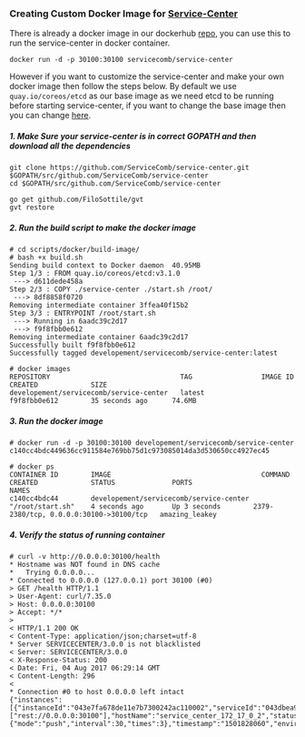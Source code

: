 ### Creating Custom Docker Image for [Service-Center](https://github.com/ServiceComb/service-center)

There is already a docker image in our dockerhub [repo](https://hub.docker.com/r/servicecomb/service-center/), you can use this to run the service-center in docker container.
```
docker run -d -p 30100:30100 servicecomb/service-center
```

However if you want to customize the service-center and make your own docker image then follow the steps below. By default we use `quay.io/coreos/etcd` as our base image as we need etcd to be running before starting service-center, if you want to change the base image then you can change [here](scripts/docker/build-image/build.sh#L30).

##### 1. Make Sure your service-center is in correct GOPATH and then download all the dependencies
```
git clone https://github.com/ServiceComb/service-center.git $GOPATH/src/github.com/ServiceComb/service-center
cd $GOPATH/src/github.com/ServiceComb/service-center

go get github.com/FiloSottile/gvt
gvt restore
```

##### 2. Run the build script to make the docker image
```
# cd scripts/docker/build-image/
# bash +x build.sh 
Sending build context to Docker daemon  40.95MB
Step 1/3 : FROM quay.io/coreos/etcd:v3.1.0
 ---> d611dede458a
Step 2/3 : COPY ./service-center ./start.sh /root/
 ---> 8df8858f0720
Removing intermediate container 3ffea40f15b2
Step 3/3 : ENTRYPOINT /root/start.sh
 ---> Running in 6aadc39c2d17
 ---> f9f8fbb0e612
Removing intermediate container 6aadc39c2d17
Successfully built f9f8fbb0e612
Successfully tagged developement/servicecomb/service-center:latest
```
```
# docker images
REPOSITORY                                TAG                 IMAGE ID            CREATED             SIZE
developement/servicecomb/service-center   latest              f9f8fbb0e612        35 seconds ago      74.6MB
```

##### 3. Run the docker image
```
# docker run -d -p 30100:30100 developement/servicecomb/service-center
c140cc4bdc449636cc911584e769bb75d1c973085014da3d530650cc4927ec45

# docker ps
CONTAINER ID        IMAGE                                     COMMAND             CREATED             STATUS              PORTS                                     NAMES
c140cc4bdc44        developement/servicecomb/service-center   "/root/start.sh"    4 seconds ago       Up 3 seconds        2379-2380/tcp, 0.0.0.0:30100->30100/tcp   amazing_leakey
```

##### 4. Verify the status of running container
```
# curl -v http://0.0.0.0:30100/health
* Hostname was NOT found in DNS cache
*   Trying 0.0.0.0...
* Connected to 0.0.0.0 (127.0.0.1) port 30100 (#0)
> GET /health HTTP/1.1
> User-Agent: curl/7.35.0
> Host: 0.0.0.0:30100
> Accept: */*
> 
< HTTP/1.1 200 OK
< Content-Type: application/json;charset=utf-8
* Server SERVICECENTER/3.0.0 is not blacklisted
< Server: SERVICECENTER/3.0.0
< X-Response-Status: 200
< Date: Fri, 04 Aug 2017 06:29:14 GMT
< Content-Length: 296
< 
* Connection #0 to host 0.0.0.0 left intact
{"instances":[{"instanceId":"043e7fa678de11e7b7300242ac110002","serviceId":"043dbea978de11e7b7300242ac110002","endpoints":["rest://0.0.0.0:30100"],"hostName":"service_center_172_17_0_2","status":"UP","healthCheck":{"mode":"push","interval":30,"times":3},"timestamp":"1501828060","environment":"production"}]}
```

